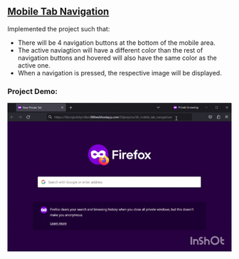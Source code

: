 ## [Mobile Tab Navigation](https://50projectsbymilan.000webhostapp.com/50projects/38_mobile_tab_navigation/)
Implemented the project such that:
- There will be 4 navigation buttons at the bottom of the mobile area.
- The active naviagtion will have a different color than the rest of navigation buttons and hovered will also have the same color as the active one.
- When a navigation is pressed, the respective image will be displayed.

### Project Demo:
![Project Demo](https://github.com/milan-vishnoi/50-Days-50-Projects/blob/main/38.%20Mobile%20Tab%20Navigation/demo.gif)